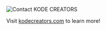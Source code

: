 
![Contact KODE CREATORS](https://github.com/kodemakers/.github/assets/32420644/6d625b79-1d1b-4af3-8608-40a37a43bbcc)


Visit [kodecreators.com](https://kodecreators.com) to learn more!

